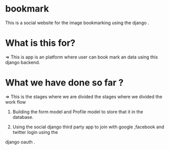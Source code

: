 # bookmark
This is a social website for the image bookmarking using the django .


# What is this for?

=> This is app is an platform where user can book mark an data using this django backend.


# What we have done so far ?

=> This is the stages where we are divided the stages where we  divided the work flow

1. Building the form model and Profile model to store that it in the database.

2. Using the social django third party app to join with google ,facebook and twitter login using the 

django oauth .